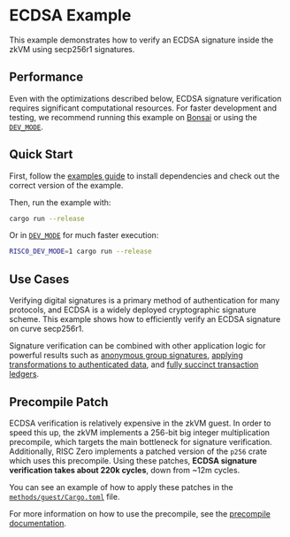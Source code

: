 # ECDSA Example

This example demonstrates how to verify an ECDSA signature inside the zkVM using secp256r1 signatures.

## Performance

Even with the optimizations described below, ECDSA signature verification requires significant computational resources. For faster development and testing, we recommend running this example on [Bonsai] or using the [`DEV_MODE`][DEV_MODE].

## Quick Start

First, follow the [examples guide] to install dependencies and check out the correct version of the example.

Then, run the example with:

```bash
cargo run --release
```

Or in [`DEV_MODE`][DEV_MODE] for much faster execution:

```bash
RISC0_DEV_MODE=1 cargo run --release
```

## Use Cases

Verifying digital signatures is a primary method of authentication for many protocols, and ECDSA is
a widely deployed cryptographic signature scheme. This example shows how to efficiently verify an
ECDSA signature on curve secp256r1.

Signature verification can be combined with other application logic for powerful results such as
[anonymous group signatures][1], [applying transformations to authenticated data][2], and [fully succinct
transaction ledgers][3].

## Precompile Patch

ECDSA verification is relatively expensive in the zkVM guest. In order to speed this up, the zkVM 
implements a 256-bit big integer multiplication precompile, which targets
the main bottleneck for signature verification. Additionally, RISC Zero implements a patched version
of the `p256` crate which uses this precompile. Using these patches, **ECDSA
signature verification takes about 220k cycles**, down from ~12m cycles.

You can see an example of how to apply these patches in the [`methods/guest/Cargo.toml`][4] file.

For more information on how to use the precompile, see the [precompile documentation][5].

[examples guide]: https://dev.risczero.com/api/zkvm/examples/#running-the-examples
[RustCrypto]: https://docs.rs/p256/latest/p256/
[1]: https://semaphore.appliedzkp.org/
[2]: https://medium.com/@boneh/using-zk-proofs-to-fight-disinformation-17e7d57fe52f
[3]: https://minaprotocol.com/
[4]: methods/guest/Cargo.toml
[5]: https://dev.risczero.com/api/zkvm/precompiles
[Bonsai]: https://dev.bonsai.xyz/apply
[DEV_MODE]: https://dev.risczero.com/api/generating-proofs/dev-mode
